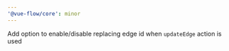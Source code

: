 ```yaml
---
'@vue-flow/core': minor
---
```


Add option to enable/disable replacing edge id when `updateEdge` action is used
